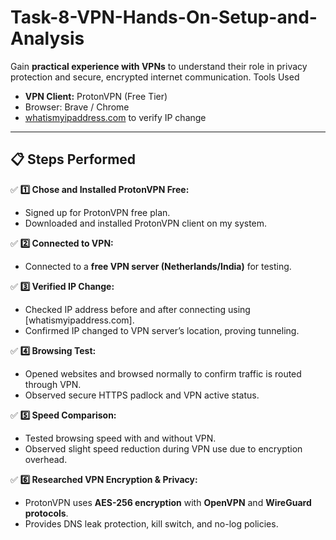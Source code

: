 # Task-8-VPN-Hands-On-Setup-and-Analysis
Gain **practical experience with VPNs** to understand their role in privacy protection and secure, encrypted internet communication.
Tools Used

- **VPN Client:** ProtonVPN (Free Tier)
- Browser: Brave / Chrome
- [whatismyipaddress.com](https://whatismyipaddress.com) to verify IP change

---

## 📋 Steps Performed

✅ **1️⃣ Chose and Installed ProtonVPN Free:**
- Signed up for ProtonVPN free plan.
- Downloaded and installed ProtonVPN client on my system.

✅ **2️⃣ Connected to VPN:**
- Connected to a **free VPN server (Netherlands/India)** for testing.

✅ **3️⃣ Verified IP Change:**
- Checked IP address before and after connecting using [whatismyipaddress.com].
- Confirmed IP changed to VPN server’s location, proving tunneling.

✅ **4️⃣ Browsing Test:**
- Opened websites and browsed normally to confirm traffic is routed through VPN.
- Observed secure HTTPS padlock and VPN active status.

✅ **5️⃣ Speed Comparison:**
- Tested browsing speed with and without VPN.
- Observed slight speed reduction during VPN use due to encryption overhead.

✅ **6️⃣ Researched VPN Encryption & Privacy:**
- ProtonVPN uses **AES-256 encryption** with **OpenVPN** and **WireGuard protocols**.
- Provides DNS leak protection, kill switch, and no-log policies.
